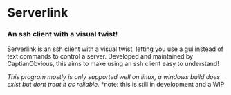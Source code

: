 <h1>Serverlink</h1>
<h3>An ssh client with a visual twist!</h3>
<p>Serverlink is an ssh client with a visual twist, 
letting you use a gui instead of text commands to control a server.
Developed and maintained by CaptianObvious, this aims to make using an ssh client easy to understand!</p>
<em>This program mostly is only supported well on linux, a windows build does exist but dont treat it as reliable.</em>
*note: this is still in development and a WIP
